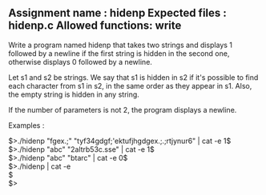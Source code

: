 Assignment name  : hidenp
Expected files   : hidenp.c
Allowed functions: write
--------------------------------------------------------------------------------

Write a program named hidenp that takes two strings and displays 1
followed by a newline if the first string is hidden in the second one,
otherwise displays 0 followed by a newline.

Let s1 and s2 be strings. We say that s1 is hidden in s2 if it's possible to
find each character from s1 in s2, in the same order as they appear in s1.
Also, the empty string is hidden in any string.

If the number of parameters is not 2, the program displays a newline.

Examples :

$>./hidenp "fgex.;" "tyf34gdgf;'ektufjhgdgex.;.;rtjynur6" | cat -e  
1$  
$>./hidenp "abc" "2altrb53c.sse" | cat -e  
1$  
$>./hidenp "abc" "btarc" | cat -e  
0$  
$>./hidenp | cat -e  
$  
$>

